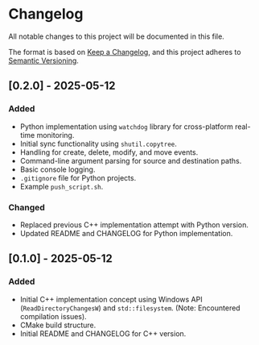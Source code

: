 # Changelog

All notable changes to this project will be documented in this file.

The format is based on [Keep a Changelog](https://keepachangelog.com/en/1.0.0/),
and this project adheres to [Semantic Versioning](https://semver.org/spec/v2.0.0.html).

## [0.2.0] - 2025-05-12

### Added

* Python implementation using `watchdog` library for cross-platform real-time monitoring.
* Initial sync functionality using `shutil.copytree`.
* Handling for create, delete, modify, and move events.
* Command-line argument parsing for source and destination paths.
* Basic console logging.
* `.gitignore` file for Python projects.
* Example `push_script.sh`.

### Changed

* Replaced previous C++ implementation attempt with Python version.
* Updated README and CHANGELOG for Python implementation.

## [0.1.0] - 2025-05-12

### Added

* Initial C++ implementation concept using Windows API (`ReadDirectoryChangesW`) and `std::filesystem`. (Note: Encountered compilation issues).
* CMake build structure.
* Initial README and CHANGELOG for C++ version.
